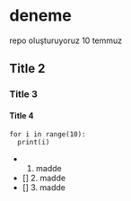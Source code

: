 # deneme
repo oluşturuyoruz 10 temmuz

## Title 2
### Title 3
#### Title 4

    for i in range(10):
      print(i)


-  1. madde
- [] 2. madde
- [] 3. madde
